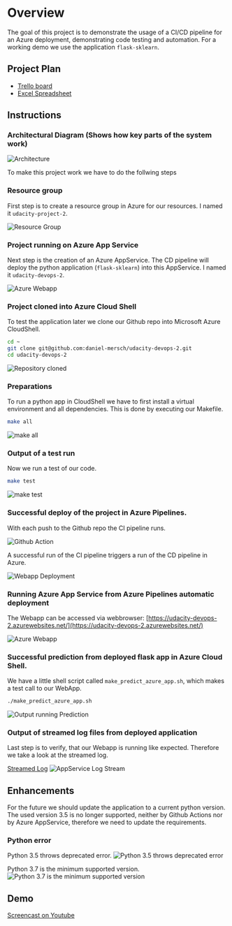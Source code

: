 # Overview

The goal of this project is to demonstrate the usage of a CI/CD pipeline for an Azure deployment, demonstrating code testing and automation. For a working demo we use the application `flask-sklearn`.

## Project Plan

* [Trello board](https://trello.com/invite/b/rurN4FDz/ATTIe5a5be77180e3ca007b461ef0090f41d1D789419/udacity)
* [Excel Spreadsheet](project-management-template.xlsx)

## Instructions

### Architectural Diagram (Shows how key parts of the system work)

![Architecture](screenshots/20230110_architecture.png)

To make this project work we have to do the follwing steps

### Resource group

First step is to create a resource group in Azure for our resources. I named it `udacity-project-2`.

![Resource Group](screenshots/20230110_Azure_Resource_Group.png)

### Project running on Azure App Service

Next step is the creation of an Azure AppService. The CD pipeline will deploy the python application (`flask-sklearn`) into this AppService. I named it `udacity-devops-2`.

![Azure Webapp](screenshots/20230105_screenshot_Azure_Webapp.png)

### Project cloned into Azure Cloud Shell

To test the application later we clone our Github repo into Microsoft Azure CloudShell.

```bash
cd ~
git clone git@github.com:daniel-mersch/udacity-devops-2.git
cd udacity-devops-2
```

![Repository cloned](screenshots/20230105_screenshot_repo_cloned.png)

### Preparations    

To run a python app in CloudShell we have to first install a virtual environment and all dependencies. This is done by executing our Makefile.

```bash
make all
```

![make all](screenshots/20230110_Azure_CloudShell_make_all.png)

### Output of a test run

Now we run a test of our code.

```bash
make test
```

![make test](screenshots/20230105_Azure_CloudShell_make_test.png)

### Successful deploy of the project in Azure Pipelines.

With each push to the Github repo the CI pipeline runs.

![Github Action](screenshots/20230110_Github_Action.png)

A successful run of the CI pipeline triggers a run of the CD pipeline in Azure.

![Webapp Deployment](screenshots/20230110_Azure_Pipeline_WebApp_Deployment.png)

### Running Azure App Service from Azure Pipelines automatic deployment

The Webapp can be accessed via webbrowser: [https://udacity-devops-2.azurewebsites.net/](https://udacity-devops-2.azurewebsites.net/)

![Azure Webapp](screenshots/20230105_Azure_Webapp_running.png)

### Successful prediction from deployed flask app in Azure Cloud Shell. 

We have a little shell script called `make_predict_azure_app.sh`, which makes a test call to our WebApp.

```bash
./make_predict_azure_app.sh
```

![Output running Prediction](screenshots/20230110_Running_Prediction_on_Appservice.png)

### Output of streamed log files from deployed application

Last step is to verify, that our Webapp is running like expected. Therefore we take a look at the streamed log.

[Streamed Log](https://portal.azure.com/#@danielmerschweb.onmicrosoft.com/resource/subscriptions/1d777ce9-774b-4c85-8d8b-c7fb09bd2644/resourceGroups/udacity-project-2/providers/Microsoft.Web/sites/udacity-devops-2/logStream)
![AppService Log Stream](screenshots/20230110_Azure_Webapp_Log_Stream.png)

## Enhancements

For the future we should update the application to a current python version. The used version 3.5 is no longer supported, neither by Github Actions nor by Azure AppService, therefore we need to update the requirements.

### Python error

Python 3.5 throws deprecated error.
![Python 3.5 throws deprecated error](screenshots/20230105_screenshot_github_action_python35_error.png)

Python 3.7 is the minimum supported version.
![Python 3.7 is the minimum supported version](screenshots/20230105_screenshot_github_action_python37_ok.png)

## Demo 

[Screencast on Youtube](https://youtu.be/LnYr1sgw_dU)
